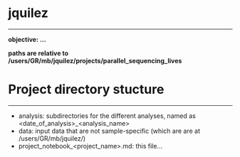 # jquilez
----------------------------------------------------------------------------------------------------

**objective: ...**

**paths are relative to /users/GR/mb/jquilez/projects/parallel_sequencing_lives**


# Project directory stucture
----------------------------------------------------------------------------------------------------

- analysis: subdirectories for the different analyses, named as <date_of_analysis>_<analysis_name>
- data: input data that are not sample-specific (which are are at /users/GR/mb/jquilez/)
- project_notebook_<project_name>.md: this file...


